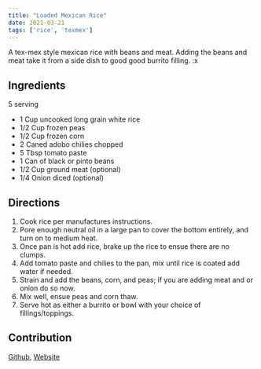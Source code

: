 ```yaml
---
title: "Loaded Mexican Rice"
date: 2021-03-21
tags: ['rice', 'texmex']
---
```


A tex-mex style mexican rice with beans and meat. Adding the beans and meat take it from a side
dish to good good burrito filling. :x

## Ingredients

5 serving

* 1 Cup uncooked long grain white rice
* 1/2 Cup frozen peas
* 1/2 Cup frozen corn
* 2 Caned adobo chilies chopped
* 5 Tbsp tomato paste
* 1 Can of black or pinto beans
* 1/2 Cup ground meat (optional)
* 1/4 Onion diced (optional)

## Directions

1. Cook rice per manufactures instructions.
2. Pore enough neutral oil in a large pan to cover the bottom entirely, and turn on to medium heat.
3. Once pan is hot add rice, brake up the rice to ensue there are no clumps.
4. Add tomato paste and chilies to the pan, mix until rice is coated add water if needed.
5. Strain and add the beans, corn, and peas; if you are adding meat and or onion do so now.
6. Mix well, ensue peas and corn thaw.
7. Serve hot as either a burrito or bowl with your choice of fillings/toppings.

## Contribution

[Github](https://github.com/MrMip),
[Website](https://mrmip.dev)
